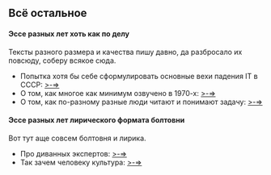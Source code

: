 ## Всё остальное

#### Эссе разных лет хоть как по делу

Тексты разного размера и качества пишу давно, да разбросало их повсюду, соберу всякое сюда.

* Попытка хотя бы себе сформулировать основные вехи падения IT в СССР: [>-=>](articles/it_ussr.md)
* О том, как многое как минимум озвучено в 1970-х:  [>-=>](articles/rodom_iz_70h.md)
* О том, как по-разному разные люди читают и понимают задачу:  [>-=>](articles/liudi_zadachi.md)

#### Эссе разных лет лирического формата болтовни

Вот тут аще совсем болтовня и лирика.

* Про диванных экспертов: [>-=>](articles/divan.md)
* Так зачем человеку культура: [>-=>](articles/kultura.md)
